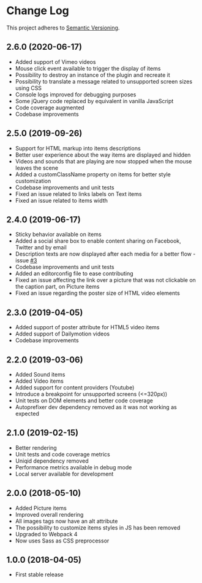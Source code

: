 # Change Log
This project adheres to [Semantic Versioning](http://semver.org/).

## 2.6.0 (2020-06-17)
* Added support of Vimeo videos
* Mouse click event available to trigger the display of items
* Possibility to destroy an instance of the plugin and recreate it
* Possibility to translate a message related to unsupported screen sizes using CSS
* Console logs improved for debugging purposes
* Some jQuery code replaced by equivalent in vanilla JavaScript
* Code coverage augmented
* Codebase improvements

## 2.5.0 (2019-09-26)
* Support for HTML markup into items descriptions
* Better user experience about the way items are displayed and hidden
* Videos and sounds that are playing are now stopped when the mouse leaves the scene
* Added a customClassName property on items for better style customization
* Codebase improvements and unit tests
* Fixed an issue related to links labels on Text items
* Fixed an issue related to items width

## 2.4.0 (2019-06-17)
* Sticky behavior available on items
* Added a social share box to enable content sharing on Facebook, Twitter and by email
* Description texts are now displayed after each media for a better flow - issue [#3](https://github.com/jpchateau/Interactive-Image/issues/3)
* Codebase improvements and unit tests
* Added an editorconfig file to ease contributing
* Fixed an issue affecting the link over a picture that was not clickable on the caption part, on Picture items
* Fixed an issue regarding the poster size of HTML video elements

## 2.3.0 (2019-04-05)
* Added support of poster attribute for HTML5 video items
* Added support of Dailymotion videos
* Codebase improvements

## 2.2.0 (2019-03-06)
* Added Sound items
* Added Video items
* Added support for content providers (Youtube)
* Introduce a breakpoint for unsupported screens (<=320px))
* Unit tests on DOM elements and better code coverage
* Autoprefixer dev dependency removed as it was not working as expected

## 2.1.0 (2019-02-15)
* Better rendering
* Unit tests and code coverage metrics
* Uniqid dependency removed
* Performance metrics available in debug mode
* Local server available for development

## 2.0.0 (2018-05-10)
* Added Picture items
* Improved overall rendering
* All images tags now have an alt attribute
* The possibility to customize items styles in JS has been removed
* Upgraded to Webpack 4
* Now uses Sass as CSS preprocessor

## 1.0.0 (2018-04-05)
* First stable release
